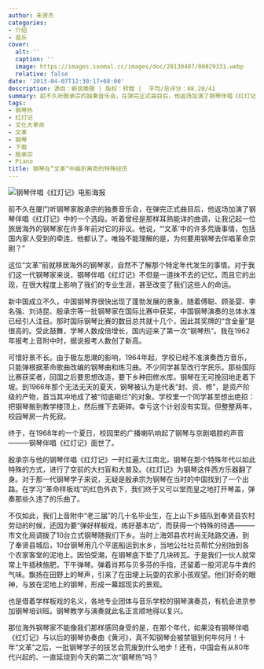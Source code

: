 ```yaml
---
author: 朱贤杰
categories:
- 介绍
- 音乐
cover:
  alt: ''
  caption: ''
  image: https://images.soomal.cc/images/doc/20130407/00029331.webp
  relative: false
date: '2013-04-07T12:30:17+08:00'
description: 源自：新民晚报 | 版权：转载 |  平均/总评分：08.20/41
summary: 前不久听殷承宗的独奏音乐会，在弹完正式曲目后，他返场加演了钢琴伴唱《红灯记》中的一个选段。听着曾经是那样耳熟能详的曲调，让我记起一位旅居海外的钢琴家在许多年前对它的非议。他说，“‘文革’中的许多荒唐事情，包括国内家人受到的牵连，他都认了。唯独不能理解的是，为何要用钢琴去伴唱革命京剧？”
tags:
- 钢琴热
- 红灯记
- 文化大革命
- 文革
- 钢琴
- 下载
- 殷承宗
- Piano
title: 钢琴在“文革”中曲折离奇的特殊经历
---
```


![钢琴伴唱《红灯记》电影海报](https://images.soomal.cc/images/doc/20130407/00029331.webp)



前不久在厦门听钢琴家殷承宗的独奏音乐会，在弹完正式曲目后，他返场加演了钢琴伴唱《红灯记》中的一个选段。听着曾经是那样耳熟能详的曲调，让我记起一位旅居海外的钢琴家在许多年前对它的非议。他说，“‘文革’中的许多荒唐事情，包括国内家人受到的牵连，他都认了。唯独不能理解的是，为何要用钢琴去伴唱革命京剧？”

这位“文革”前就移居海外的钢琴家，自然不了解那个特定年代发生的事情。对于我们这一代钢琴家来说，钢琴伴唱《红灯记》不但是一道抹不去的记忆，而且它的出现，在很大程度上影响了我们的专业生涯，甚至改变了我们这些人的命运。

新中国成立不久，中国钢琴界很快出现了蓬勃发展的景象，随着傅聪、顾圣婴、李名强、刘诗昆、殷承宗等一批钢琴家在国际比赛中获奖，中国钢琴演奏的总体水准已经引人注目。那时国际钢琴比赛的数目总共就十几个，因此其奖牌的“含金量”是很高的。受此鼓舞，学琴人数成倍增长，国内迎来了第一次“钢琴热”。我在1962年报考上音附中时，据说报考人数创了新高。

可惜好景不长。由于极左思潮的影响，1964年起，学校已经不准演奏西方音乐，只能弹根据革命歌曲改编的钢琴曲和练习曲。不少同学甚至改行学民乐。那些国际比赛获奖者，回国之后要思想改造，要下乡种田修水库。钢琴在无可挽回地走着下坡。到1966年那个无法无天的夏天，钢琴被认为是代表“封、资、修”，是资产阶级的产物，首当其冲地成了被“彻底砸烂”的对象。学校里一个同学甚至想出绝招：把钢琴搬到教学楼顶上，然后推下去砸碎。幸亏这个计划没有实现。但整整两年，校园琴房一片死寂。

终于，在1968年的一个夏日，校园里的广播喇叭响起了钢琴与京剧唱腔的声音―――钢琴伴唱《红灯记》面世了。

殷承宗与他的钢琴伴唱《红灯记》一时红遍大江南北，钢琴在那个特殊年代以如此特殊的方式，进行了空前的大扫盲和大普及。《红灯记》为钢琴这件西方乐器翻了身。对于那一代钢琴学子来说，无疑是殷承宗为钢琴在当时的中国找到了一个出路。在学习“革命样板戏”的红色外衣下，我们终于又可以堂而皇之地打开琴盖，弹奏那些久违了的乐曲了。

不仅如此，我们上音附中“老三届”的几十名毕业生，在上山下乡插队到奉贤县农村劳动的时候，还因为要“弹好样板戏，练好基本功”，而获得一个特殊的待遇―――市文化局调拨了10台立式钢琴随我们下乡。当时上海郊县农村尚无陆路交通，到了奉贤县城后，10台钢琴用几个平底船运到水乡，当地公社社员帮忙分别抬到各个农家客堂的泥地上。因怕受潮，在钢琴底下垫了几块砖瓦。于是我们一伙人就常常上午插秧施肥，下午弹琴。弹着肖邦与贝多芬的手指，还留着一股河泥与牛粪的气味。飘扬在田野上的琴声，引来了在田埂上玩耍的农家小孩观望。他们好奇的眼神，与放在泥地上的钢琴，形成一幕超现实的景观。

也是借着学样板戏的名义，各地专业团体与音乐学校的钢琴演奏员，有机会进京参加钢琴培训班。钢琴教学与演奏就此名正言顺地得以复兴。

那位海外钢琴家不能像我们那样感同身受的是，在那个年代，如果没有钢琴伴唱《红灯记》与以后的钢琴协奏曲《黄河》，真不知钢琴会被禁锢到何年何月！十年“文革”之后，一批钢琴学子的技艺会荒废到什么地步！还有，中国会有从80年代兴起的、一直延烧到今天的第二次“钢琴热”吗？